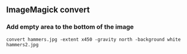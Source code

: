 ## ImageMagick convert

### Add empty area to the bottom of the image

```
convert hammers.jpg -extent x450 -gravity north -background white hammers2.jpg
```
